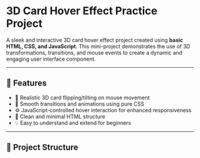 # 3D Card Hover Effect Practice Project

A sleek and interactive 3D card hover effect project created using **basic HTML, CSS, and JavaScript**. This mini-project demonstrates the use of 3D transformations, transitions, and mouse events to create a dynamic and engaging user interface component.

---

## 🚀 Features

- 🎴 Realistic 3D card flipping/tilting on mouse movement
- 🎨 Smooth transitions and animations using pure CSS
- ⚙️ JavaScript-controlled hover interaction for enhanced responsiveness
- 🧰 Clean and minimal HTML structure
- 💡 Easy to understand and extend for beginners

---

## 📁 Project Structure

